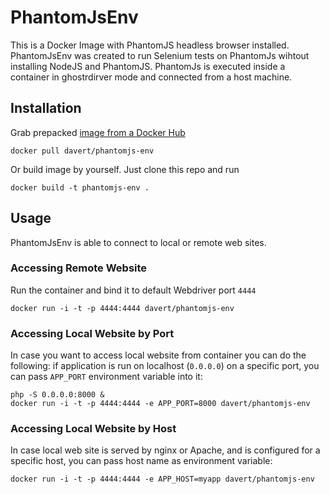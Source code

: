 PhantomJsEnv
===========

This is a Docker Image with PhantomJS headless browser installed. PhantomJsEnv was created to run Selenium tests on PhantomJs wihtout installing NodeJS and PhantomJS. PhantomJs is executed inside a container in ghostrdirver mode and connected from a host machine.

## Installation

Grab prepacked [image from a Docker Hub](https://registry.hub.docker.com/u/davert/phantomjs-env/)

```
docker pull davert/phantomjs-env
```


Or build image by yourself. Just clone this repo and run

```
docker build -t phantomjs-env .
```

## Usage

PhantomJsEnv is able to connect to local or remote web sites. 

### Accessing Remote Website

Run the container and bind it to default Webdriver port `4444` 

```
docker run -i -t -p 4444:4444 davert/phantomjs-env 
```

### Accessing Local Website by Port

In case you want to access local website from container you can do the following:
if application is run on localhost (`0.0.0.0`) on a specific port, you can pass `APP_PORT` environment variable into it:

```
php -S 0.0.0.0:8000 & 
docker run -i -t -p 4444:4444 -e APP_PORT=8000 davert/phantomjs-env 
```

### Accessing Local Website by Host

In case local web site is served by nginx or Apache, and is configured for a specific host, you can pass host name as environment variable:

```
docker run -i -t -p 4444:4444 -e APP_HOST=myapp davert/phantomjs-env 
```